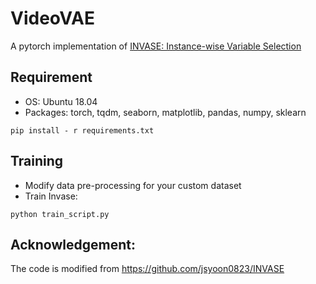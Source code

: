 # VideoVAE

A pytorch implementation of [INVASE: Instance-wise Variable Selection](https://openreview.net/forum?id=BJg_roAcK7)

Requirement
---
- OS: Ubuntu 18.04
- Packages: torch, tqdm, seaborn, matplotlib, pandas, numpy, sklearn
```
pip install - r requirements.txt
```

Training
---
- Modify data pre-processing for your custom dataset
- Train Invase:
```
python train_script.py
```


Acknowledgement:
---
The code is modified from https://github.com/jsyoon0823/INVASE
